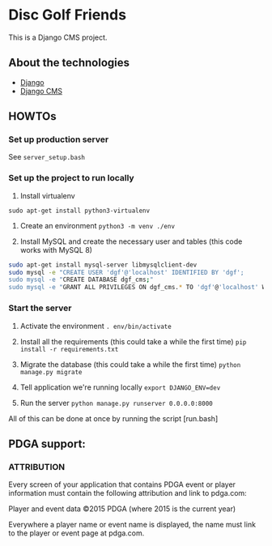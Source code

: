 # Disc Golf Friends

This is a Django CMS project.

## About the technologies

* [Django](https://www.djangoproject.com/)
* [Django CMS](http://docs.django-cms.org/en/latest/index.html)

## HOWTOs

### Set up production server

See `server_setup.bash`

### Set up the project to run locally

1. Install virtualenv

`sudo apt-get install python3-virtualenv`

1. Create an environment
`python3 -m venv ./env`

1. Install MySQL and create the necessary user and tables (this code works with MySQL 8)
```bash
sudo apt-get install mysql-server libmysqlclient-dev
sudo mysql -e "CREATE USER 'dgf'@'localhost' IDENTIFIED BY 'dgf';
sudo mysql -e "CREATE DATABASE dgf_cms;"
sudo mysql -e "GRANT ALL PRIVILEGES ON dgf_cms.* TO 'dgf'@'localhost' WITH GRANT OPTION;"
```

### Start the server

1. Activate the environment
`. env/bin/activate`

1. Install all the requirements (this could take a while the first time)
`pip install -r requirements.txt`

1. Migrate the database (this could take a while the first time)
`python manage.py migrate`

1. Tell application we're running locally
`export DJANGO_ENV=dev`

1. Run the server
`python manage.py runserver 0.0.0.0:8000`

All of this can be done at once by running the script [run.bash]


## PDGA support:

### ATTRIBUTION

Every screen of your application that contains PDGA event or player information must contain the following attribution and link to pdga.com:

Player and event data ©2015 PDGA (where 2015 is the current year)

Everywhere a player name or event name is displayed, the name must link to the player or event page at pdga.com.

